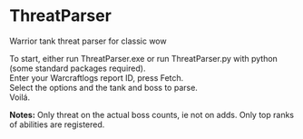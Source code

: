 # ThreatParser
Warrior tank threat parser for classic wow

To start, either run ThreatParser.exe or run ThreatParser.py with python (some standard packages required).  
Enter your Warcraftlogs report ID, press Fetch.  
Select the options and the tank and boss to parse.  
Voilá.  

**Notes:** 
Only threat on the actual boss counts, ie not on adds.
Only top ranks of abilities are registered.

